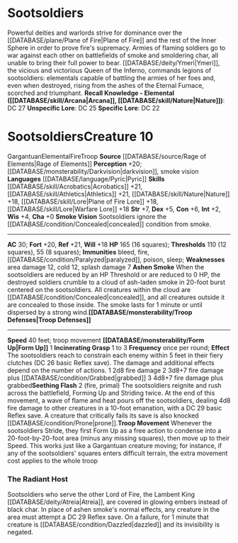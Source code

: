 ﻿---
ac: '30'
charisma: '+0'
constitution: '+6'
creature_ability:
- Ashen Smoke
- Form Up
- Incinerating Grasp
- Seething Flash
- Smoke Vision
- Troop Defenses
- Troop
- Movement
dexterity: '+5'
element: Fire
fortitude: '+20'
hp: 165 (16 squares)
id: '2639'
immunity:
- bleed
- '[[DATABASE/trait/Fire|fire]]'
- '[[DATABASE/condition/Paralyzed|paralyzed]]'
- '[[DATABASE/trait/Poison|poison]]'
- '[[DATABASE/trait/Sleep|sleep]]'
intelligence: '+2'
land_speed: '40'
language:
- '[[DATABASE/language/Pyric|Pyric]]'
level: '10'
max_speed: '40'
name: Sootsoldiers
perception: '+20'
rarity: Common
reflex: '+21'
sense:
- '[[DATABASE/monsterability/Darkvision|darkvision]]'
- smoke vision
size: Gargantuan
skill:
- '[[DATABASE/skill/Acrobatics|Acrobatics]] +21'
- '[[DATABASE/skill/Athletics|Athletics]] +21'
- '[[DATABASE/skill/Nature|Nature]] +18'
- '[[DATABASE/skill/Lore|Plane of Fire Lore]] +18'
- '[[DATABASE/skill/Lore|Warfare Lore]] +18'
source: '[[DATABASE/source/Rage of Elements|Rage of Elements]]'
speed:
- 40 feet; troop movement
strength: '+7'
strength_req: '7'
strongest_save:
- Reflex
trait:
- '[[DATABASE/trait/Elemental|Elemental]]'
- '[[DATABASE/trait/Fire|Fire]]'
- '[[DATABASE/trait/Troop|Troop]]'
type: Creature
vision: Darkvision
weakest_save:
- Will
weakness:
- area damage 12
- '[[DATABASE/trait/Cold|cold]] 12'
- '[[DATABASE/trait/Splash|splash]] damage 7'
will: '+18'
wisdom: '+4'

---
# Sootsoldiers

Powerful deities and warlords strive for dominance over the [[DATABASE/plane/Plane of Fire|Plane of Fire]] and the rest of the Inner Sphere in order to prove fire's supremacy. Armies of flaming soldiers go to war against each other on battlefields of smoke and smoldering char, all unable to bring their full power to bear. [[DATABASE/deity/Ymeri|Ymeri]], the vicious and victorious Queen of the Inferno, commands legions of sootsoldiers: elementals capable of battling the armies of her foes and, even when destroyed, rising from the ashes of the Eternal Furnace, scorched and triumphant.
**Recall Knowledge - Elemental ([[DATABASE/skill/Arcana|Arcana]], [[DATABASE/skill/Nature|Nature]])**: DC 27
**Unspecific Lore**: DC 25
**Specific Lore**: DC 22

# Sootsoldiers<span class="item-type">Creature 10</span>

<span class="trait-size item-trait">Gargantuan</span><span class="item-trait">Elemental</span><span class="item-trait">Fire</span><span class="item-trait">Troop</span>
**Source** [[DATABASE/source/Rage of Elements|Rage of Elements]]
**Perception** +20; [[DATABASE/monsterability/Darkvision|darkvision]], smoke vision
**Languages** [[DATABASE/language/Pyric|Pyric]]
**Skills** [[DATABASE/skill/Acrobatics|Acrobatics]] +21, [[DATABASE/skill/Athletics|Athletics]] +21, [[DATABASE/skill/Nature|Nature]] +18, [[DATABASE/skill/Lore|Plane of Fire Lore]] +18, [[DATABASE/skill/Lore|Warfare Lore]] +18
**Str** +7, **Dex** +5, **Con** +6, **Int** +2, **Wis** +4, **Cha** +0
**Smoke Vision** Sootsoldiers ignore the [[DATABASE/condition/Concealed|concealed]] condition from smoke.

---
**AC** 30; **Fort** +20, **Ref** +21, **Will** +18
**HP** 165 (16 squares); **Thresholds** 110 (12 squares), 55 (8 squares); **Immunities** bleed, fire, [[DATABASE/condition/Paralyzed|paralyzed]], poison, sleep; **Weaknesses** area damage 12, cold 12, splash damage 7
<span class="in-box-ability">**Ashen Smoke** When the sootsoldiers are reduced by an HP Threshold or are reduced to 0 HP, the destroyed soldiers crumble to a cloud of ash-laden smoke in 20-foot burst centered on the sootsoldiers. All creatures within the cloud are [[DATABASE/condition/Concealed|concealed]], and all creatures outside it are concealed to those inside. The smoke lasts for 1 minute or until dispersed by a strong wind.</span><span class="in-box-ability">**[[DATABASE/monsterability/Troop Defenses|Troop Defenses]]** </span>

---
**Speed** 40 feet; troop movement
<span class="in-box-ability">**[[DATABASE/monsterability/Form Up|Form Up]]** <span class="action-icon">1</span> </span><span class="in-box-ability">**Incinerating Grasp** <span class="action-icon">1</span> to <span class="action-icon">3</span> **Frequency** once per round; **Effect** The sootsoldiers reach to constrain each enemy within 5 feet in their fiery clutches (DC 26 basic Reflex save). The damage and additional effects depend on the number of actions.
 <span class="action-icon">1</span> 2d8 fire damage
 <span class="action-icon">2</span> 3d8+7 fire damage plus [[DATABASE/condition/Grabbed|grabbed]]
 <span class="action-icon">3</span> 4d8+7 fire damage plus grabbed</span><span class="in-box-ability">**Seething Flash** <span class="action-icon">2</span> (fire, primal) The sootsoldiers reignite and rush across the battlefield, Forming Up and Striding twice. At the end of this movement, a wave of flame and heat pours off the sootsoldiers, dealing 4d8 fire damage to other creatures in a 10-foot emanation, with a DC 29 basic Reflex save. A creature that critically fails its save is also knocked [[DATABASE/condition/Prone|prone]].</span><span class="in-box-ability">**Troop Movement** Whenever the sootsoldiers Stride, they first Form Up as a free action to condense into a 20-foot-by-20-foot area (minus any missing squares), then move up to their Speed. This works just like a Gargantuan creature moving; for instance, if any of the sootsoldiers' squares enters difficult terrain, the extra movement cost applies to the whole troop</span>

###  The Radiant Host

Sootsoldiers who serve the other Lord of Fire, the Lambent King [[DATABASE/deity/Atreia|Atreia]], are covered in glowing embers instead of black char. In place of ashen smoke's normal effects, any creature in the area must attempt a DC 29 Reflex save. On a failure, for 1 minute that creature is [[DATABASE/condition/Dazzled|dazzled]] and its invisibility is negated.